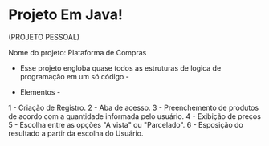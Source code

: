 # Projeto Em Java!

(PROJETO PESSOAL)

Nome do projeto: Plataforma de Compras

- Esse projeto engloba quase todos as estruturas de logica de programação em um só código -

- Elementos -

1 - Criação de Registro.
2 - Aba de acesso.
3 - Preenchemento de produtos de acordo com a quantidade informada pelo usuário.
4 - Exibição de preços
5 - Escolha entre as opções "A vista" ou "Parcelado".
6 - Esposição do resultado a partir da escolha do Usuário.
